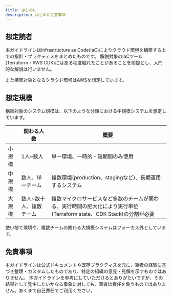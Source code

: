 ```yaml
---
title: はじめに
description: はじめに注意事項
---
```


## 想定読者

本ガイドラインはInfrastructure as Code(IaC)によりクラウド環境を構築する上での指針・プラクティスをまとめたものです。
解説対象のIaCツール(Terraform・AWS CDK)にはある程度触れたことがあることを前提とし、入門的な解説は行いません。

また構築対象となるクラウド環境はAWSを想定しています。

## 想定規模

構築対象のシステム規模は、以下のような分類における中規模システムを想定しています。

|        | 関わる人数              | 概要                                                                                                                 |
| ------ | ----------------------- | -------------------------------------------------------------------------------------------------------------------- |
| 小規模 | 1人~数人                | 単一環境、一時的・短期間のみ使用                                                                                     |
| 中規模 | 数人、単一チーム        | 複数環境(production、stagingなど)、長期運用するシステム                                                              |
| 大規模 | 数人~数十人、複数チーム | 複数マイクロサービスなど多数のチームが関わる、実行時間の肥大化により実行単位(Terraform state、CDK Stack)の分割が必要 |

使い捨て環境や、複数チームの関わる大規模システムはフォーカス外としています。

## 免責事項

本ガイドラインは公式ドキュメントや既存プラクティスを元に、筆者の経験に基づき整理・カスタムしたものであり、特定の組織の意見・見解を示すものではありません。
本ガイドラインを参考にしていただけるとありがたいですが、その結果として発生したいかなる事象に対しても、筆者は責任を負うものではありません。あくまで自己責任でご利用ください。

